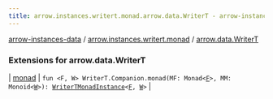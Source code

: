```yaml
---
title: arrow.instances.writert.monad.arrow.data.WriterT - arrow-instances-data
---
```


[arrow-instances-data](../../index.html) / [arrow.instances.writert.monad](../index.html) / [arrow.data.WriterT](./index.html)

### Extensions for arrow.data.WriterT

| [monad](monad.html) | `fun <F, W> WriterT.Companion.monad(MF: Monad<`[`F`](monad.html#F)`>, MM: Monoid<`[`W`](monad.html#W)`>): `[`WriterTMonadInstance`](../../arrow.instances/-writer-t-monad-instance/index.html)`<`[`F`](monad.html#F)`, `[`W`](monad.html#W)`>` |

